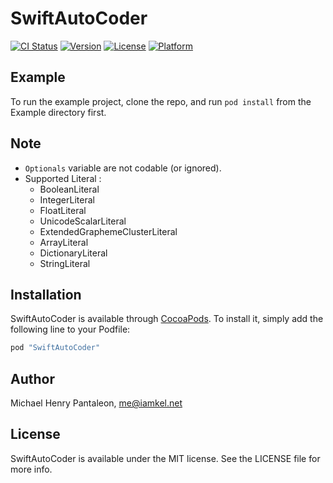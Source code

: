 # SwiftAutoCoder

[![CI Status](http://img.shields.io/travis/michaelhenry/SwiftAutoCoder.svg?style=flat)](https://travis-ci.org/michaelhenry/SwiftAutoCoder)
[![Version](https://img.shields.io/cocoapods/v/SwiftAutoCoder.svg?style=flat)](http://cocoapods.org/pods/SwiftAutoCoder)
[![License](https://img.shields.io/cocoapods/l/SwiftAutoCoder.svg?style=flat)](http://cocoapods.org/pods/SwiftAutoCoder)
[![Platform](https://img.shields.io/cocoapods/p/SwiftAutoCoder.svg?style=flat)](http://cocoapods.org/pods/SwiftAutoCoder)

## Example

To run the example project, clone the repo, and run `pod install` from the Example directory first.

## Note
- `Optionals` variable are not codable (or ignored).
- Supported Literal :
  - BooleanLiteral
  - IntegerLiteral
  - FloatLiteral
  - UnicodeScalarLiteral
  - ExtendedGraphemeClusterLiteral
  - ArrayLiteral
  - DictionaryLiteral
  - StringLiteral


## Installation

SwiftAutoCoder is available through [CocoaPods](http://cocoapods.org). To install
it, simply add the following line to your Podfile:

```ruby
pod "SwiftAutoCoder"
```

## Author

Michael Henry Pantaleon, me@iamkel.net

## License

SwiftAutoCoder is available under the MIT license. See the LICENSE file for more info.
